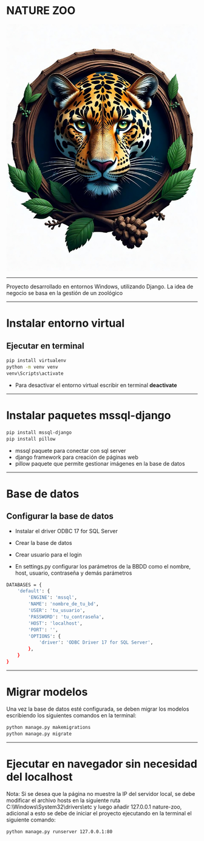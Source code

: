 # NATURE ZOO

<p align="center">
  <img src="./static/images/favicon.jpeg" alt="Logo de NATURE-ZOO" style="width:auto; height:auto;">
</p>

---

Proyecto desarrollado en entornos Windows, utilizando Django. La idea de negocio se basa en la gestión de un zoológico

---

# Instalar entorno virtual

## Ejecutar en terminal

```bash
pip install virtualenv
python -m venv venv
venv\Scripts\activate
```
- Para desactivar el entorno virtual escribir en terminal **deactivate**

---

# Instalar paquetes mssql-django

```bash
pip install mssql-django
pip install pillow
```

- mssql paquete para conectar con sql server
- django framework para creación de páginas web
- pillow paquete que permite gestionar imágenes en la base de datos

---

# Base de datos

## Configurar la base de datos

- Instalar el driver ODBC 17 for SQL Server

- Crear la base de datos

- Crear usuario para el login

- En settings.py configurar los parámetros de la BBDD como el nombre, host, usuario, contraseña y demás parámetros

```bash
DATABASES = {
    'default': {
        'ENGINE': 'mssql',
        'NAME': 'nombre_de_tu_bd',
        'USER': 'tu_usuario',
        'PASSWORD': 'tu_contraseña',
        'HOST': 'localhost',
        'PORT': '',
        'OPTIONS': {
            'driver': 'ODBC Driver 17 for SQL Server',
        },
    }
}
```

---

# Migrar modelos

Una vez la base de datos esté configurada, se deben migrar los modelos escribiendo los siguientes comandos en la terminal:

```bash
python manage.py makemigrations
python manage.py migrate

```

---

# Ejecutar en navegador sin necesidad del localhost

Nota: Si se desea que la página no muestre la IP del servidor local, se debe modificar el archivo hosts en la siguiente ruta C:\Windows\System32\drivers\etc y luego añadir 127.0.0.1	  nature-zoo, adicional a esto se debe de iniciar el proyecto ejecutando en la terminal el siguiente comando:

```bash
python manage.py runserver 127.0.0.1:80
```